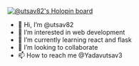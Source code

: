 
[![@utsav82's Holopin board](https://holopin.io/api/user/board?user=utsav82)](https://holopin.io/@utsav82)

- 👋 Hi, I’m @utsav82
- 👀 I’m interested in web development
- 🌱 I’m currently learning react and flask
- 💞️ I’m looking to collaborate 
- 📫 How to reach me @Yadavutsav3

<!---
utsav82/utsav82 is a ✨ special ✨ repository because its `README.md` (this file) appears on your GitHub profile.
You can click the Preview link to take a look at your changes.
--->
